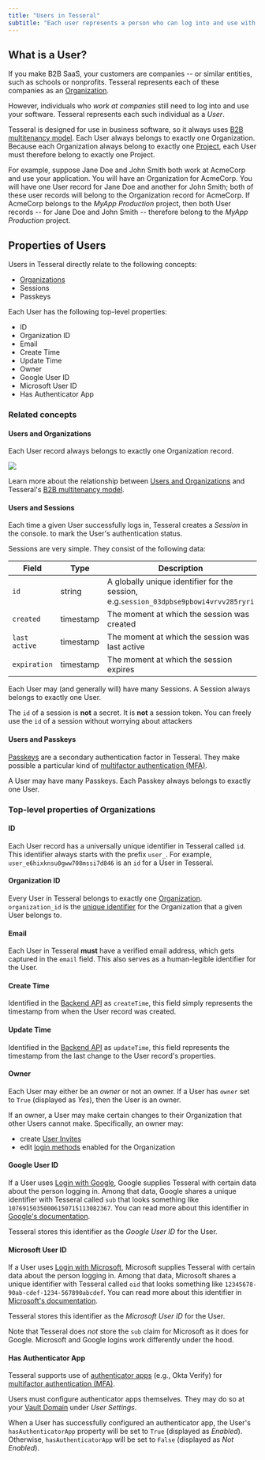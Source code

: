 ```yaml
---
title: "Users in Tesseral"
subtitle: "Each user represents a person who can log into and use with your software"
---
```


## What is a User?

If you make B2B SaaS, your customers are companies -- or similar entities, such as schools or nonprofits. Tesseral represents each of these companies as an [Organization](/docs/concepts/organizations). 

However, individuals who *work at companies* still need to log into and use your software. Tesseral represents each such individual as a *User*. 

Tesseral is designed for use in business software, so it always uses [B2B multitenancy model](/docs/features/b2b-multitenancy). Each User always belongs to exactly one Organization. Because each Organization always belong to exactly one [Project](/docs/concepts/projects), each User must therefore belong to exactly one Project.

For example, suppose Jane Doe and John Smith both work at AcmeCorp and use your application. You will have an Organization for AcmeCorp. You will have one User record for Jane Doe and another for John Smith; both of these user records will belong to the Organization record for AcmeCorp. If AcmeCorp belongs to the *MyApp Production* project, then both User records -- for Jane Doe and John Smith -- therefore belong to the *MyApp Production* project.


## Properties of Users

Users in Tesseral directly relate to the following concepts:

* [Organizations](#)
* Sessions
* Passkeys

Each User has the following top-level properties:

* ID
* Organization ID
* Email
* Create Time
* Update Time
* Owner
* Google User ID
* Microsoft User ID
* Has Authenticator App

### Related concepts

#### Users and Organizations

Each User record always belongs to exactly one Organization record. 

<Frame caption="Each User belongs to exactly one Organization" >
    <img src = "/assets/concepts/hierarchy-user.png">
    </img>
</Frame>

Learn more about the relationship between [Users and Organizations](/docs/concepts/organizations#organizations-and-users) and Tesseral's [B2B multitenancy model](/docs/features/b2b-multitenancy).

#### Users and Sessions

Each time a given User successfully logs in, Tesseral creates a *Session* in the console. to mark the User's authentication status.

Sessions are very simple. They consist of the following data:

| Field               | Type      | Description                                                                 |
|--------------------|-----------|-----------------------------------------------------------------------------|
| `id`               | string    | A globally unique identifier for the session, e.g.`session_03dpbse9pbowi4vrvv285ryri`                                                   |
| `created`               | timestamp    | The moment at which the session was created                                                   |
| `last active`               | timestamp    | The moment at which the session was last active                                                  |
| `expiration`               | timestamp    | The moment at which the session expires                                                   |

Each User may (and generally will) have many Sessions. A Session always belongs to exactly one User. 

<Note> The `id` of a session is **not** a secret. It is **not** a session token. You can freely use the `id` of a session without worrying about attackers</Note>

#### Users and Passkeys

[Passkeys](/docs/concepts/passkeys) are a secondary authentication factor in Tesseral. They make possible a particular kind of [multifactor authentication (MFA)](/docs/features/multifactor-authentication-mfa). 

A User may have many Passkeys. Each Passkey always belongs to exactly one User.


### Top-level properties of Organizations

#### ID

Each User record has a universally unique identifier in Tesseral called `id`. This identifier always starts with the prefix `user_`. For example, `user_e6hixknsu0gww708mssi7d846` is an `id` for a User in Tesseral. 

#### Organization ID

Every User in Tesseral belongs to exactly one [Organization](/docs/concepts/organizations). `organization_id` is the [unique identifier](/docs/concepts/organizations#id) for the Organization that a given User belongs to.

#### Email

Each User in Tesseral **must** have a verified email address, which gets captured in the `email` field. This also serves as a human-legible identifier for the User. 

#### Create Time

Identified in the [Backend API](/docs/backend-api-reference) as `createTime`, this field simply represents the timestamp from when the User record was created.

#### Update Time

Identified in the [Backend API](/docs/backend-api-reference) as `updateTime`, this field  represents the timestamp from the last change to the User record's properties.

#### Owner

Each User may either be an *owner* or not an owner. If a User has `owner` set to `True` (displayed as *Yes*), then the User is an owner. 

If an owner, a User may make certain changes to their Organization that other Users cannot make. Specifically, an owner may:
* create [User Invites](/docs/concepts/user-invites)
* edit [login methods](docs/features/customizing-your-login-experience) enabled for the Organization

#### Google User ID

If a User uses [Login with Google](/docs/login-methods/primary-factors), Google supplies Tesseral with certain data about the person logging in. Among that data, Google shares a unique identifier with Tesseral called `sub` that looks something like `10769150350006150715113082367`. You can read more about this identifier in [Google's documentation](https://developers.google.com/identity/openid-connect/openid-connect). 

Tesseral stores this identifier as the *Google User ID* for the User. 


#### Microsoft User ID

If a User uses [Login with Microsoft](/docs/login-methods/primary-factors), Microsoft supplies Tesseral with certain data about the person logging in. Among that data, Microsoft shares a unique identifier with Tesseral called `oid` that looks something like `12345678-90ab-cdef-1234-567890abcdef`. You can read more about this identifier in [Microsoft's documentation](https://learn.microsoft.com/en-us/entra/identity-platform/id-token-claims-reference). 

Tesseral stores this identifier as the *Microsoft User ID* for the User. 

<Info>Note that Tesseral does *not* store the `sub` claim for Microsoft as it does for Google. Microsoft and Google logins work differently under the hood.</Info>

#### Has Authenticator App

Tesseral supports use of [authenticator apps](/docs/login-methods/secondary-factors/log-in-with-authenticator-app) (e.g., Okta Verify) for [multifactor authentication (MFA)](/docs/features/multifactor-authentication-mfa).

Users must configure authenticator apps themselves. They may do so at your [Vault Domain](/docs/concepts/projects#vault-domain) under *User Settings*. 

When a User has successfully configured an authenticator app, the User's `hasAuthenticatorApp` property will be set to `True` (displayed as *Enabled*). Otherwise, `hasAuthenticatorApp` will be set to `False` (displayed as *Not Enabled*).
